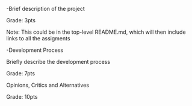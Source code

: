 -Brief description of the project 

  Grade: 3pts
  
  Note: This could be in the top-level README.md, which will then include links to all the assigments

-Development Process

  Briefly describe the development process
  
  Grade: 7pts
  
  Opinions, Critics and Alternatives 
  
  Grade: 10pts

